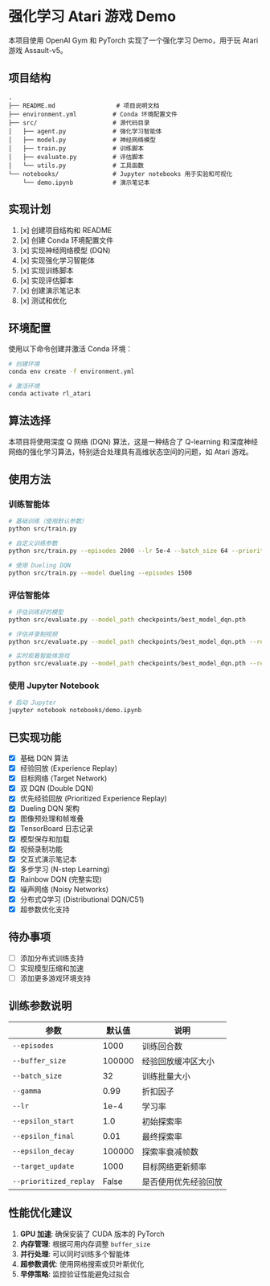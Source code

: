 # 强化学习 Atari 游戏 Demo

本项目使用 OpenAI Gym 和 PyTorch 实现了一个强化学习 Demo，用于玩 Atari 游戏 Assault-v5。

## 项目结构

```
.
├── README.md                 # 项目说明文档
├── environment.yml          # Conda 环境配置文件
├── src/                     # 源代码目录
│   ├── agent.py             # 强化学习智能体
│   ├── model.py             # 神经网络模型
│   ├── train.py             # 训练脚本
│   ├── evaluate.py          # 评估脚本
│   └── utils.py             # 工具函数
└── notebooks/               # Jupyter notebooks 用于实验和可视化
    └── demo.ipynb           # 演示笔记本
```

## 实现计划

1. [x] 创建项目结构和 README
2. [x] 创建 Conda 环境配置文件
3. [x] 实现神经网络模型 (DQN)
4. [x] 实现强化学习智能体
5. [x] 实现训练脚本
6. [x] 实现评估脚本
7. [x] 创建演示笔记本
8. [x] 测试和优化

## 环境配置

使用以下命令创建并激活 Conda 环境：

```bash
# 创建环境
conda env create -f environment.yml

# 激活环境
conda activate rl_atari
```

## 算法选择

本项目将使用深度 Q 网络 (DQN) 算法，这是一种结合了 Q-learning 和深度神经网络的强化学习算法，特别适合处理具有高维状态空间的问题，如 Atari 游戏。

## 使用方法

### 训练智能体

```bash
# 基础训练（使用默认参数）
python src/train.py

# 自定义训练参数
python src/train.py --episodes 2000 --lr 5e-4 --batch_size 64 --prioritized_replay

# 使用 Dueling DQN
python src/train.py --model dueling --episodes 1500
```

### 评估智能体

```bash
# 评估训练好的模型
python src/evaluate.py --model_path checkpoints/best_model_dqn.pth

# 评估并录制视频
python src/evaluate.py --model_path checkpoints/best_model_dqn.pth --record_video

# 实时观看智能体游戏
python src/evaluate.py --model_path checkpoints/best_model_dqn.pth --render
```

### 使用 Jupyter Notebook

```bash
# 启动 Jupyter
jupyter notebook notebooks/demo.ipynb
```

## 已实现功能

- [x] 基础 DQN 算法
- [x] 经验回放 (Experience Replay)
- [x] 目标网络 (Target Network)
- [x] 双 DQN (Double DQN)
- [x] 优先经验回放 (Prioritized Experience Replay)
- [x] Dueling DQN 架构
- [x] 图像预处理和帧堆叠
- [x] TensorBoard 日志记录
- [x] 模型保存和加载
- [x] 视频录制功能
- [x] 交互式演示笔记本
- [x] 多步学习 (N-step Learning)
- [x] Rainbow DQN (完整实现)
- [x] 噪声网络 (Noisy Networks)
- [x] 分布式Q学习 (Distributional DQN/C51)
- [x] 超参数优化支持

## 待办事项

- [ ] 添加分布式训练支持
- [ ] 实现模型压缩和加速
- [ ] 添加更多游戏环境支持

## 训练参数说明

| 参数 | 默认值 | 说明 |
|------|--------|------|
| `--episodes` | 1000 | 训练回合数 |
| `--buffer_size` | 100000 | 经验回放缓冲区大小 |
| `--batch_size` | 32 | 训练批量大小 |
| `--gamma` | 0.99 | 折扣因子 |
| `--lr` | 1e-4 | 学习率 |
| `--epsilon_start` | 1.0 | 初始探索率 |
| `--epsilon_final` | 0.01 | 最终探索率 |
| `--epsilon_decay` | 100000 | 探索率衰减帧数 |
| `--target_update` | 1000 | 目标网络更新频率 |
| `--prioritized_replay` | False | 是否使用优先经验回放 |

## 性能优化建议

1. **GPU 加速**: 确保安装了 CUDA 版本的 PyTorch
2. **内存管理**: 根据可用内存调整 `buffer_size`
3. **并行处理**: 可以同时训练多个智能体
4. **超参数调优**: 使用网格搜索或贝叶斯优化
5. **早停策略**: 监控验证性能避免过拟合
